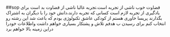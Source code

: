 ##sop
قضاوت خوب ناشی از تجربه است.تجربه غالبا ناشی از قضاوت بد است برای یادگیری از تجربه لازم است کسانی که تجربه دارند،دانش خود را با ديگران به اشتراک بگذارند
پریسا خاوری هستم از کودکی عاشق تکنولوژی بودم که باعث شد این رشته رو انتخاب کنم
برای رسیدن ب هدفم تلاش و پشتکار بسیاری خواهم داشت واطلاعات خودرا دراین زمینه بالا خواهم برد
